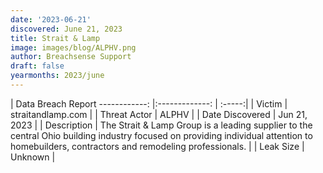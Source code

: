```yaml
---
date: '2023-06-21'
discovered: June 21, 2023
title: Strait & Lamp
image: images/blog/ALPHV.png
author: Breachsense Support
draft: false
yearmonths: 2023/june
---
```



| Data Breach Report
------------:     |:-------------:    | :-----:|
| Victim      | straitandlamp.com      | 
| Threat Actor      | ALPHV      | 
| Date Discovered      | Jun 21, 2023      | 
| Description      | The Strait & Lamp Group is a leading supplier to the central Ohio building industry focused on providing individual attention to homebuilders, contractors and remodeling professionals.      | 
| Leak Size      | Unknown      | 

